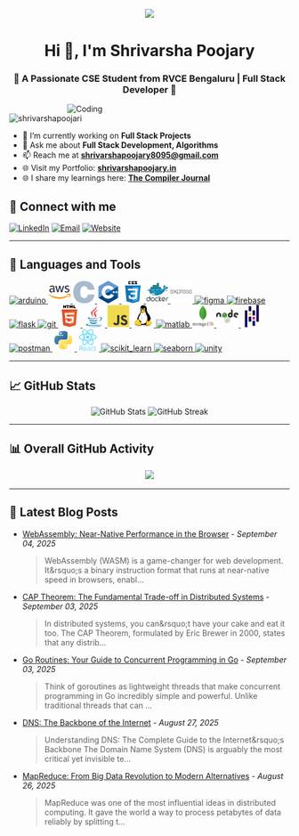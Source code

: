<p align="center">
  <img src="https://readme-typing-svg.demolab.com/?lines=Hi,+I'm+Shrivarsha+Poojary;Passionate+Web+Developer;Learning+New+Things+Everyday;Let's+Connect!&center=true&width=500&height=50&color=FF61B6&size=22">
</p>

<h1 align="center">Hi 👋, I'm Shrivarsha Poojary</h1>
<h3 align="center">🌟 A Passionate CSE Student from RVCE Bengaluru | Full Stack Developer 🌟</h3>

<img align="right" alt="Coding" width="400" src="https://i.pinimg.com/originals/d4/81/f3/d481f3c72e283309071f79e01b05c06d.gif" />

<p align="left"> 
  <img src="https://komarev.com/ghpvc/?username=shrivarshapoojari&label=Profile%20views&color=0e75b6&style=flat" alt="shrivarshapoojari" /> 
</p>

- 🔭 I’m currently working on **Full Stack Projects**
- 💬 Ask me about **Full Stack Development, Algorithms**
- 📫 Reach me at **shrivarshapoojary8095@gmail.com**
- 🌐 Visit my Portfolio: **[shrivarshapoojary.in](https://www.shrivarshapoojary.in/)**
- 🌐 I share my learnings here: **[The Compiler Journal](https://blog.shrivarshapoojary.in/)**


## 🧩 Connect with me
<p align="left">
<a href="https://linkedin.com/in/shrivarsha-poojary-960691249" target="blank"><img src="https://img.shields.io/badge/-LinkedIn-blue?style=for-the-badge&logo=Linkedin&logoColor=white" alt="LinkedIn"/></a>
<a href="mailto:shrivarshapoojary8095@gmail.com" target="blank"><img src="https://img.shields.io/badge/-Gmail-D14836?style=for-the-badge&logo=gmail&logoColor=white" alt="Email"/></a>
<a href="https://shrivarshapoojary.in" target="blank"><img src="https://img.shields.io/badge/-Website-000000?style=for-the-badge&logo=About.me&logoColor=white" alt="Website"/></a>
</p>


---

## 🚀 Languages and Tools
<p align="left"> 
<a href="https://www.arduino.cc/" target="_blank" rel="noreferrer"> <img src="https://cdn.worldvectorlogo.com/logos/arduino-1.svg" alt="arduino" width="40" height="40"/> </a> 
<a href="https://aws.amazon.com" target="_blank" rel="noreferrer"> <img src="https://raw.githubusercontent.com/devicons/devicon/master/icons/amazonwebservices/amazonwebservices-original-wordmark.svg" alt="aws" width="40" height="40"/> </a> 
<a href="https://www.cprogramming.com/" target="_blank" rel="noreferrer"> <img src="https://raw.githubusercontent.com/devicons/devicon/master/icons/c/c-original.svg" alt="c" width="40" height="40"/> </a> 
<a href="https://www.w3schools.com/cpp/" target="_blank" rel="noreferrer"> <img src="https://raw.githubusercontent.com/devicons/devicon/master/icons/cplusplus/cplusplus-original.svg" alt="cplusplus" width="40" height="40"/> </a> 
<a href="https://www.w3schools.com/css/" target="_blank" rel="noreferrer"> <img src="https://raw.githubusercontent.com/devicons/devicon/master/icons/css3/css3-original-wordmark.svg" alt="css3" width="40" height="40"/> </a> 
<a href="https://www.docker.com/" target="_blank" rel="noreferrer"> <img src="https://raw.githubusercontent.com/devicons/devicon/master/icons/docker/docker-original-wordmark.svg" alt="docker" width="40" height="40"/> </a> 
<a href="https://expressjs.com" target="_blank" rel="noreferrer"> <img src="https://raw.githubusercontent.com/devicons/devicon/master/icons/express/express-original-wordmark.svg" alt="express" width="40" height="40"/> </a> 
<a href="https://www.figma.com/" target="_blank" rel="noreferrer"> <img src="https://www.vectorlogo.zone/logos/figma/figma-icon.svg" alt="figma" width="40" height="40"/> </a> 
<a href="https://firebase.google.com/" target="_blank" rel="noreferrer"> <img src="https://www.vectorlogo.zone/logos/firebase/firebase-icon.svg" alt="firebase" width="40" height="40"/> </a> 
<a href="https://flask.palletsprojects.com/" target="_blank" rel="noreferrer"> <img src="https://www.vectorlogo.zone/logos/pocoo_flask/pocoo_flask-icon.svg" alt="flask" width="40" height="40"/> </a> 
<a href="https://git-scm.com/" target="_blank" rel="noreferrer"> <img src="https://www.vectorlogo.zone/logos/git-scm/git-scm-icon.svg" alt="git" width="40" height="40"/> </a> 
<a href="https://www.w3.org/html/" target="_blank" rel="noreferrer"> <img src="https://raw.githubusercontent.com/devicons/devicon/master/icons/html5/html5-original-wordmark.svg" alt="html5" width="40" height="40"/> </a> 
<a href="https://www.java.com" target="_blank" rel="noreferrer"> <img src="https://raw.githubusercontent.com/devicons/devicon/master/icons/java/java-original.svg" alt="java" width="40" height="40"/> </a> 
<a href="https://developer.mozilla.org/en-US/docs/Web/JavaScript" target="_blank" rel="noreferrer"> <img src="https://raw.githubusercontent.com/devicons/devicon/master/icons/javascript/javascript-original.svg" alt="javascript" width="40" height="40"/> </a> 
<a href="https://www.linux.org/" target="_blank" rel="noreferrer"> <img src="https://raw.githubusercontent.com/devicons/devicon/master/icons/linux/linux-original.svg" alt="linux" width="40" height="40"/> </a> 
<a href="https://www.mathworks.com/" target="_blank" rel="noreferrer"> <img src="https://upload.wikimedia.org/wikipedia/commons/2/21/Matlab_Logo.png" alt="matlab" width="40" height="40"/> </a> 
<a href="https://www.mongodb.com/" target="_blank" rel="noreferrer"> <img src="https://raw.githubusercontent.com/devicons/devicon/master/icons/mongodb/mongodb-original-wordmark.svg" alt="mongodb" width="40" height="40"/> </a> 
<a href="https://nodejs.org" target="_blank" rel="noreferrer"> <img src="https://raw.githubusercontent.com/devicons/devicon/master/icons/nodejs/nodejs-original-wordmark.svg" alt="nodejs" width="40" height="40"/> </a> 
<a href="https://pandas.pydata.org/" target="_blank" rel="noreferrer"> <img src="https://raw.githubusercontent.com/devicons/devicon/2ae2a900d2f041da66e950e4d48052658d850630/icons/pandas/pandas-original.svg" alt="pandas" width="40" height="40"/> </a> 
<a href="https://postman.com" target="_blank" rel="noreferrer"> <img src="https://www.vectorlogo.zone/logos/getpostman/getpostman-icon.svg" alt="postman" width="40" height="40"/> </a> 
<a href="https://www.python.org" target="_blank" rel="noreferrer"> <img src="https://raw.githubusercontent.com/devicons/devicon/master/icons/python/python-original.svg" alt="python" width="40" height="40"/> </a> 
<a href="https://reactjs.org/" target="_blank" rel="noreferrer"> <img src="https://raw.githubusercontent.com/devicons/devicon/master/icons/react/react-original-wordmark.svg" alt="react" width="40" height="40"/> </a> 
<a href="https://scikit-learn.org/" target="_blank" rel="noreferrer"> <img src="https://upload.wikimedia.org/wikipedia/commons/0/05/Scikit_learn_logo_small.svg" alt="scikit_learn" width="40" height="40"/> </a> 
<a href="https://seaborn.pydata.org/" target="_blank" rel="noreferrer"> <img src="https://seaborn.pydata.org/_images/logo-mark-lightbg.svg" alt="seaborn" width="40" height="40"/> </a> 
<a href="https://unity.com/" target="_blank" rel="noreferrer"> <img src="https://www.vectorlogo.zone/logos/unity3d/unity3d-icon.svg" alt="unity" width="40" height="40"/> </a> 
</p>

---

## 📈 GitHub Stats
<p align="center">
    <img src="https://github-readme-stats.vercel.app/api?username=shrivarshapoojari&show_icons=true&theme=radical" alt="GitHub Stats" height="200"/>
  <img src="https://streak-stats.demolab.com?user=shrivarshapoojari&theme=radical&hide_border=false" alt="GitHub Streak" height="200"/>
</p>


---

## 📊 Overall GitHub Activity
<p align="center">
  <img src="https://github-profile-summary-cards.vercel.app/api/cards/profile-details?username=shrivarshapoojari&theme=radical" />
</p>

---

## 📝 Latest Blog Posts
<!-- BLOG-POST-LIST:START -->
- [WebAssembly: Near-Native Performance in the Browser](https://blog.shrivarshapoojary.in/posts/webassembly/) - *September 04, 2025*
  > WebAssembly (WASM) is a game-changer for web development. It&amp;rsquo;s a binary instruction format that runs at near-native speed in browsers, enabl...

- [CAP Theorem: The Fundamental Trade-off in Distributed Systems](https://blog.shrivarshapoojary.in/posts/cap-theorem/) - *September 03, 2025*
  > In distributed systems, you can&amp;rsquo;t have your cake and eat it too. The CAP Theorem, formulated by Eric Brewer in 2000, states that any distrib...

- [Go Routines: Your Guide to Concurrent Programming in Go](https://blog.shrivarshapoojary.in/posts/goroutines/) - *September 03, 2025*
  > Think of goroutines as lightweight threads that make concurrent programming in Go incredibly simple and powerful. Unlike traditional threads that can ...

- [DNS: The Backbone of the Internet](https://blog.shrivarshapoojary.in/posts/dns/) - *August 27, 2025*
  > Understanding DNS: The Complete Guide to the Internet&amp;rsquo;s Backbone The Domain Name System (DNS) is arguably the most critical yet invisible te...

- [MapReduce: From Big Data Revolution to Modern Alternatives](https://blog.shrivarshapoojary.in/posts/map-reduce/) - *August 26, 2025*
  > MapReduce was one of the most influential ideas in distributed computing. It gave the world a way to process petabytes of data reliably by splitting t...

<!-- BLOG-POST-LIST:END -->